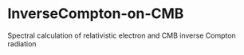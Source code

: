 # InverseCompton-on-CMB
Spectral calculation of relativistic electron and CMB inverse Compton radiation
